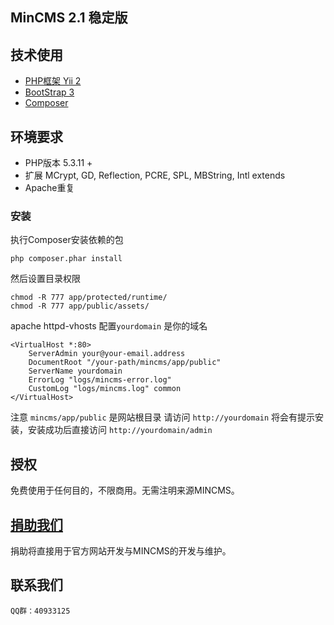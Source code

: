 ## MinCMS  2.1 稳定版
   
## 技术使用
* [PHP框架 Yii 2](http://github.com/yiisoft/yii2)
* [BootStrap 3](http://getbootstrap.com/)
* [Composer](http://getcomposer.org) 
 
## 环境要求
* PHP版本 5.3.11 +
* 扩展 MCrypt, GD, Reflection, PCRE, SPL, MBString, Intl  extends
* Apache重复

### 安装
执行Composer安装依赖的包
```
php composer.phar install 
``` 
然后设置目录权限
```
chmod -R 777 app/protected/runtime/
chmod -R 777 app/public/assets/
```
apache httpd-vhosts 配置`yourdomain` 是你的域名
```
<VirtualHost *:80>
    ServerAdmin your@your-email.address
    DocumentRoot "/your-path/mincms/app/public"
    ServerName yourdomain
    ErrorLog "logs/mincms-error.log"
    CustomLog "logs/mincms.log" common
</VirtualHost>
```
注意 `mincms/app/public` 是网站根目录
请访问 `http://yourdomain` 将会有提示安装，安装成功后直接访问 `http://yourdomain/admin`  

## 授权
免费使用于任何目的，不限商用。无需注明来源MINCMS。

## [捐助我们](https://me.alipay.com/suenkang)
捐助将直接用于官方网站开发与MINCMS的开发与维护。 

## 联系我们
```
QQ群：40933125 
```
 


